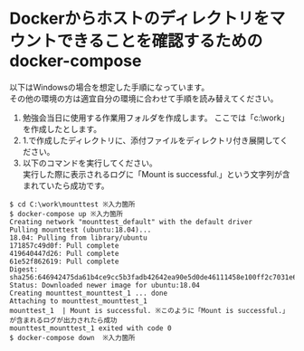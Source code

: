 # Dockerからホストのディレクトリをマウントできることを確認するためのdocker-compose
以下はWindowsの場合を想定した手順になっています。  
その他の環境の方は適宜自分の環境に合わせて手順を読み替えてください。  

1. 勉強会当日に使用する作業用フォルダを作成します。
   ここでは「c:\work」を作成したとします。
2. 1.で作成したディレクトリに、添付ファイルをディレクトリ付き展開してください。
3. 以下のコマンドを実行してください。  
  実行した際に表示されるログに「Mount is successful.」という文字列が含まれていたら成功です。
```
$ cd C:\work\mounttest ※入力箇所
$ docker-compose up ※入力箇所
Creating network "mounttest_default" with the default driver
Pulling mounttest (ubuntu:18.04)...
18.04: Pulling from library/ubuntu
171857c49d0f: Pull complete
419640447d26: Pull complete
61e52f862619: Pull complete
Digest: sha256:646942475da61b4ce9cc5b3fadb42642ea90e5d0de46111458e100ff2c7031e6
Status: Downloaded newer image for ubuntu:18.04
Creating mounttest_mounttest_1 ... done
Attaching to mounttest_mounttest_1
mounttest_1  | Mount is successful. ※このように「Mount is successful.」が含まれるログが出力されたら成功
mounttest_mounttest_1 exited with code 0
$ docker-compose down  ※入力箇所
```
